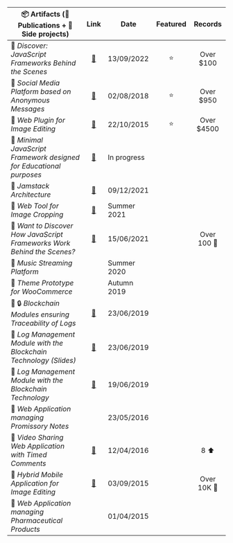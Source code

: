 | 📦 Artifacts (📰 Publications + 🚧 Side projects) | Link | Date | Featured | Records |
|------|:------:|------|:------:|:------:|
| 📰 <em>Discover: JavaScript Frameworks Behind the Scenes</em> | [🔗](https://www.educative.io/courses/discover-javascript-frameworks-behind-scenes) | 13/09/2022 | ⭐ | Over $100
| 🚧 <em>Social Media Platform based on Anonymous Messages</em> | [🔗](https://codecanyon.net/item/messageme-laravel-anonymous-social-media-script/22280893) | 02/08/2018 | ⭐ | Over $950
| 🚧 <em>Web Plugin for Image Editing| [🔗](https://codecanyon.net/item/lollipop-image-editor/12957420) | 22/10/2015 | ⭐ | Over $4500
| 🚧 <em>Minimal JavaScript Framework designed for Educational purposes</em> | [🔗](https://github.com/assmajs) | In progress |
| 📰 <em>Jamstack Architecture</em> | [🔗](https://speakerdeck.com/sayfessyd/jamstack-architecture) | 09/12/2021 |
| 🚧 <em>Web Tool for Image Cropping</em> | [🔗](https://pixel9.surge.sh) | Summer 2021 |
| 📰 <em>Want to Discover How JavaScript Frameworks Work Behind the Scenes?</em> | [🔗](https://medium.com/javascript-in-plain-english/want-to-discover-how-javascript-frameworks-work-behind-the-scenes-bc93cf602b83) | 15/06/2021 | | Over 100 👏
| 🚧 <em>Music Streaming Platform</em> | | Summer 2020 |
| 🚧 <em>Theme Prototype for WooCommerce</em> | | Autumn 2019 |
| 🚧 🔒 <em>Blockchain Modules ensuring Traceability of Logs</em> | [🔗](https://github.com/sayfessyd/blockchain-api) | 23/06/2019 |
| 📰 <em>Log Management Module with the Blockchain Technology (Slides)</em> | [🔗](https://speakerdeck.com/sayfessyd/log-management-module-blockchain-slides) | 23/06/2019 |
| 📰 <em>Log Management Module with the Blockchain Technology</em> | [🔗](https://speakerdeck.com/sayfessyd/log-management-module-with-the-blockchain-technology) | 19/06/2019 |
| 🚧 <em>Web Application managing Promissory Notes</em> | | 23/05/2016 |
| 🚧 <em>Video Sharing Web Application with Timed Comments</em> | [🔗](https://www.producthunt.com/products/loadwave) | 12/04/2016 | | 8 ⬆️
| 🚧 <em>Hybrid Mobile Application for Image Editing</em> | [🔗](https://play.google.com/store/apps/details?id=net.specialapp.effectshop) | 03/09/2015 | | Over 10K 📲
| 🚧 <em>Web Application managing Pharmaceutical Products</em> | | 01/04/2015 |
